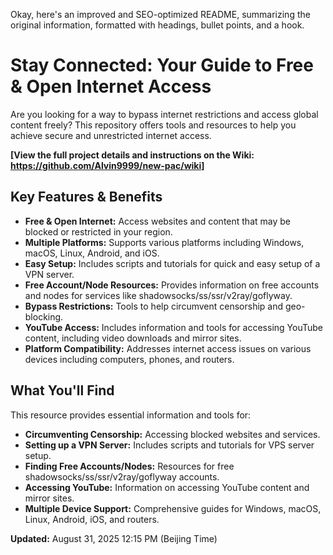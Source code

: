 Okay, here's an improved and SEO-optimized README, summarizing the original information, formatted with headings, bullet points, and a hook.

# Stay Connected: Your Guide to Free & Open Internet Access

Are you looking for a way to bypass internet restrictions and access global content freely? This repository offers tools and resources to help you achieve secure and unrestricted internet access.

**[View the full project details and instructions on the Wiki: https://github.com/Alvin9999/new-pac/wiki]**

## Key Features & Benefits

*   **Free & Open Internet:** Access websites and content that may be blocked or restricted in your region.
*   **Multiple Platforms:** Supports various platforms including Windows, macOS, Linux, Android, and iOS.
*   **Easy Setup:** Includes scripts and tutorials for quick and easy setup of a VPN server.
*   **Free Account/Node Resources:** Provides information on free accounts and nodes for services like shadowsocks/ss/ssr/v2ray/goflyway.
*   **Bypass Restrictions:** Tools to help circumvent censorship and geo-blocking.
*   **YouTube Access:** Includes information and tools for accessing YouTube content, including video downloads and mirror sites.
*   **Platform Compatibility:** Addresses internet access issues on various devices including computers, phones, and routers.

## What You'll Find

This resource provides essential information and tools for:

*   **Circumventing Censorship:** Accessing blocked websites and services.
*   **Setting up a VPN Server:** Includes scripts and tutorials for VPS server setup.
*   **Finding Free Accounts/Nodes:** Resources for free shadowsocks/ss/ssr/v2ray/goflyway accounts.
*   **Accessing YouTube:** Information on accessing YouTube content and mirror sites.
*   **Multiple Device Support:** Comprehensive guides for Windows, macOS, Linux, Android, iOS, and routers.

**Updated:** August 31, 2025 12:15 PM (Beijing Time)